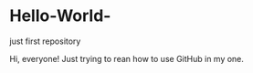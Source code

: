 # Hello-World-
just first repository 

Hi, everyone! Just trying to rean how to use GitHub in my one.
